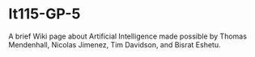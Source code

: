# It115-GP-5
A brief Wiki page about Artificial Intelligence made possible by Thomas Mendenhall, Nicolas Jimenez, Tim Davidson, and Bisrat Eshetu.
